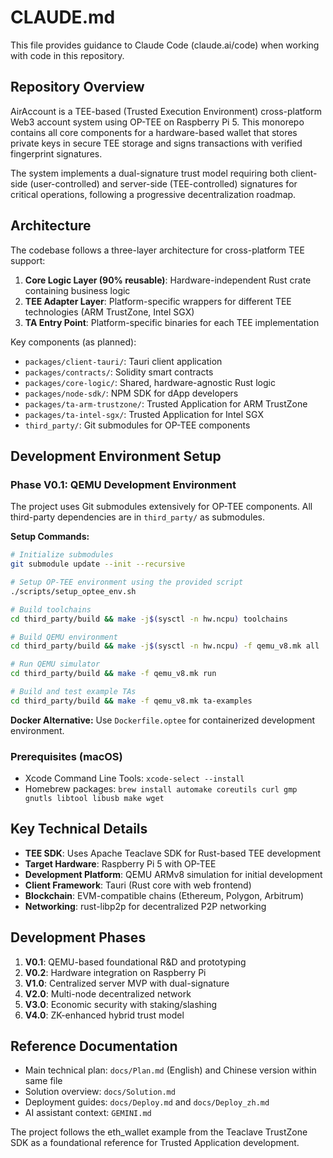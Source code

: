 # CLAUDE.md

This file provides guidance to Claude Code (claude.ai/code) when working with code in this repository.

## Repository Overview

AirAccount is a TEE-based (Trusted Execution Environment) cross-platform Web3 account system using OP-TEE on Raspberry Pi 5. This monorepo contains all core components for a hardware-based wallet that stores private keys in secure TEE storage and signs transactions with verified fingerprint signatures.

The system implements a dual-signature trust model requiring both client-side (user-controlled) and server-side (TEE-controlled) signatures for critical operations, following a progressive decentralization roadmap.

## Architecture

The codebase follows a three-layer architecture for cross-platform TEE support:

1. **Core Logic Layer (90% reusable)**: Hardware-independent Rust crate containing business logic
2. **TEE Adapter Layer**: Platform-specific wrappers for different TEE technologies (ARM TrustZone, Intel SGX)  
3. **TA Entry Point**: Platform-specific binaries for each TEE implementation

Key components (as planned):
- `packages/client-tauri/`: Tauri client application  
- `packages/contracts/`: Solidity smart contracts
- `packages/core-logic/`: Shared, hardware-agnostic Rust logic
- `packages/node-sdk/`: NPM SDK for dApp developers
- `packages/ta-arm-trustzone/`: Trusted Application for ARM TrustZone
- `packages/ta-intel-sgx/`: Trusted Application for Intel SGX
- `third_party/`: Git submodules for OP-TEE components

## Development Environment Setup

### Phase V0.1: QEMU Development Environment

The project uses Git submodules extensively for OP-TEE components. All third-party dependencies are in `third_party/` as submodules.

**Setup Commands:**
```bash
# Initialize submodules  
git submodule update --init --recursive

# Setup OP-TEE environment using the provided script
./scripts/setup_optee_env.sh

# Build toolchains
cd third_party/build && make -j$(sysctl -n hw.ncpu) toolchains

# Build QEMU environment  
cd third_party/build && make -j$(sysctl -n hw.ncpu) -f qemu_v8.mk all

# Run QEMU simulator
cd third_party/build && make -f qemu_v8.mk run

# Build and test example TAs
cd third_party/build && make -f qemu_v8.mk ta-examples
```

**Docker Alternative:**
Use `Dockerfile.optee` for containerized development environment.

### Prerequisites (macOS)
- Xcode Command Line Tools: `xcode-select --install`
- Homebrew packages: `brew install automake coreutils curl gmp gnutls libtool libusb make wget`

## Key Technical Details

- **TEE SDK**: Uses Apache Teaclave SDK for Rust-based TEE development
- **Target Hardware**: Raspberry Pi 5 with OP-TEE
- **Development Platform**: QEMU ARMv8 simulation for initial development
- **Client Framework**: Tauri (Rust core with web frontend)
- **Blockchain**: EVM-compatible chains (Ethereum, Polygon, Arbitrum)
- **Networking**: rust-libp2p for decentralized P2P networking

## Development Phases

1. **V0.1**: QEMU-based foundational R&D and prototyping
2. **V0.2**: Hardware integration on Raspberry Pi  
3. **V1.0**: Centralized server MVP with dual-signature
4. **V2.0**: Multi-node decentralized network
5. **V3.0**: Economic security with staking/slashing
6. **V4.0**: ZK-enhanced hybrid trust model

## Reference Documentation

- Main technical plan: `docs/Plan.md` (English) and Chinese version within same file
- Solution overview: `docs/Solution.md` 
- Deployment guides: `docs/Deploy.md` and `docs/Deploy_zh.md`
- AI assistant context: `GEMINI.md`

The project follows the eth_wallet example from the Teaclave TrustZone SDK as a foundational reference for Trusted Application development.